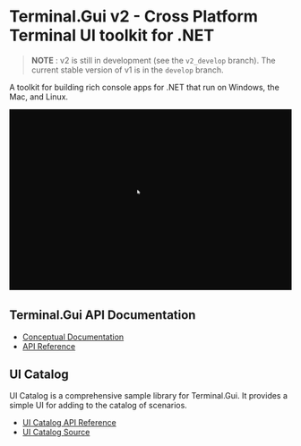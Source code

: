 # Terminal.Gui v2 - Cross Platform Terminal UI toolkit for .NET

> **NOTE** : v2 is still in development (see the `v2_develop` branch). The current stable version of v1 is in the `develop` branch. 

A toolkit for building rich console apps for .NET that run on Windows, the Mac, and Linux.

![Sample](images/sample.gif)

## Terminal.Gui API Documentation

* [Conceptual Documentation](docs/index.md)
* [API Reference](~/api/Terminal.Gui.yml)

## UI Catalog

UI Catalog is a comprehensive sample library for Terminal.Gui. It provides a simple UI for adding to the catalog of scenarios.

* [UI Catalog API Reference](~/api/UICatalog/UICatalog.yml)
* [UI Catalog Source](https://github.com/gui-cs/Terminal.Gui/tree/master/UICatalog)
